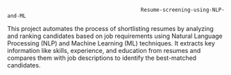                                                Resume-screening-using-NLP-and-ML
This project automates the process of shortlisting resumes by analyzing and ranking candidates based on job requirements using Natural Language Processing (NLP) 
and Machine Learning (ML) techniques. It extracts key information like skills, experience, and education from resumes and compares them with job descriptions to
identify the best-matched candidates.
